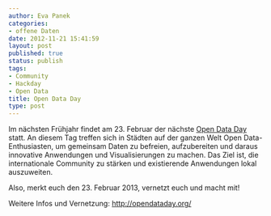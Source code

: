 ```yaml
---
author: Eva Panek
categories:
- offene Daten
date: 2012-11-21 15:41:59
layout: post
published: true
status: publish
tags:
- Community
- Hackday
- Open Data
title: Open Data Day
type: post
---
```


Im nächsten Frühjahr findet am 23. Februar der nächste [Open Data Day](http://opendataday.org/) statt. An diesem Tag treffen sich in Städten auf der ganzen Welt Open Data-Enthusiasten, um gemeinsam Daten zu befreien, aufzubereiten und daraus innovative Anwendungen und Visualisierungen zu machen. Das Ziel ist, die internationale Community zu stärken und existierende Anwendungen lokal auszuweiten.

Also, merkt euch den 23. Februar 2013, vernetzt euch und macht mit!

Weitere Infos und Vernetzung: <http://opendataday.org/>
